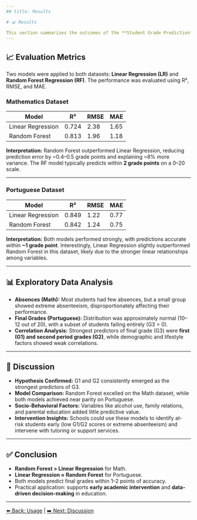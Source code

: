 ```yaml
---
## title: Results

# 📊 Results

This section summarizes the outcomes of the **Student Grade Prediction** models, including evaluation metrics and interpretation of findings.
---
```


## 📈 Evaluation Metrics

Two models were applied to both datasets: **Linear Regression (LR)** and **Random Forest Regression (RF)**. The performance was evaluated using R², RMSE, and MAE.

### Mathematics Dataset

| Model             | R²    | RMSE | MAE  |
| ----------------- | ----- | ---- | ---- |
| Linear Regression | 0.724 | 2.38 | 1.65 |
| Random Forest     | 0.813 | 1.96 | 1.18 |

**Interpretation:** Random Forest outperformed Linear Regression, reducing prediction error by ~0.4–0.5 grade points and explaining ~8% more variance. The RF model typically predicts within **2 grade points** on a 0–20 scale.

---

### Portuguese Dataset

| Model             | R²    | RMSE | MAE  |
| ----------------- | ----- | ---- | ---- |
| Linear Regression | 0.849 | 1.22 | 0.77 |
| Random Forest     | 0.842 | 1.24 | 0.75 |

**Interpretation:** Both models performed strongly, with predictions accurate within **~1 grade point**. Interestingly, Linear Regression slightly outperformed Random Forest in this dataset, likely due to the stronger linear relationships among variables.

---

## 📊 Exploratory Data Analysis

- **Absences (Math):** Most students had few absences, but a small group showed extreme absenteeism, disproportionately affecting their performance.
- **Final Grades (Portuguese):** Distribution was approximately normal (10–12 out of 20), with a subset of students failing entirely (G3 = 0).
- **Correlation Analysis:** Strongest predictors of final grade (G3) were **first (G1) and second period grades (G2)**, while demographic and lifestyle factors showed weak correlations.

---

## 📝 Discussion

- **Hypothesis Confirmed:** G1 and G2 consistently emerged as the strongest predictors of G3.
- **Model Comparison:** Random Forest excelled on the Math dataset, while both models achieved near parity on Portuguese.
- **Socio-Behavioral Factors:** Variables like alcohol use, family relations, and parental education added little predictive value.
- **Intervention Insights:** Schools could use these models to identify at-risk students early (low G1/G2 scores or extreme absenteeism) and intervene with tutoring or support services.

---

## ✅ Conclusion

- **Random Forest > Linear Regression** for Math.
- **Linear Regression ≈ Random Forest** for Portuguese.
- Both models predict final grades within 1–2 points of accuracy.
- Practical application: supports **early academic intervention** and **data-driven decision-making** in education.

---

[⬅️ Back: Usage](usage.md) | [➡️ Next: Discussion](discussion.md)
